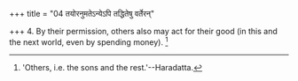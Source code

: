 +++
title = "04 तयोरनुमतेऽन्येऽपि तद्धितेषु वर्तेरन्"

+++
4. By their permission, others also may act for their good (in this and the next world, even by spending money). [^2] 


[^2]:  'Others, i.e. the sons and the rest.'--Haradatta.
